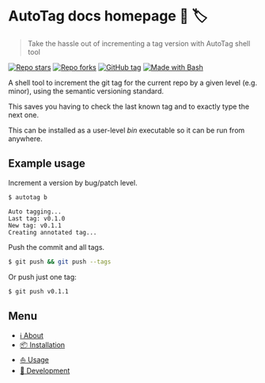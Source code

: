 # AutoTag docs homepage 🤖 🏷️
> Take the hassle out of incrementing a tag version with AutoTag shell tool

[![Repo stars](https://img.shields.io/github/stars/MichaelCurrin/auto-tag?style=social)](https://github.com/MichaelCurrin/auto-tag)
[![Repo forks](https://img.shields.io/github/forks/MichaelCurrin/auto-tag?style=social)](https://github.com/MichaelCurrin/auto-tag)
[![GitHub tag](https://img.shields.io/github/tag/MichaelCurrin/auto-tag.svg)](https://GitHub.com/MichaelCurrin/auto-tag/tags/)
[![Made with Bash](https://img.shields.io/badge/Made%20with-Bash-blue?logo=gnu-bash&logoColor=white)](https://www.gnu.org/software/bash/)

A shell tool to increment the git tag for the current repo by a given level (e.g. minor), using the semantic versioning standard.

This saves you having to check the last known tag and to exactly type the next one.

This can be installed as a user-level _bin_ executable so it can be run from anywhere.


## Example usage

Increment a version by bug/patch level.

```sh
$ autotag b
```
```
Auto tagging...
Last tag: v0.1.0
New tag: v0.1.1
Creating annotated tag...
```

Push the commit and all tags.

```sh
$ git push && git push --tags
```

Or push just one tag:

```sh
$ git push v0.1.1
```


## Menu

- [ℹ️ About](about)
- [📦 Installation](installation)
- [⛵ Usage](usage)
- [🚧 Development](development)
